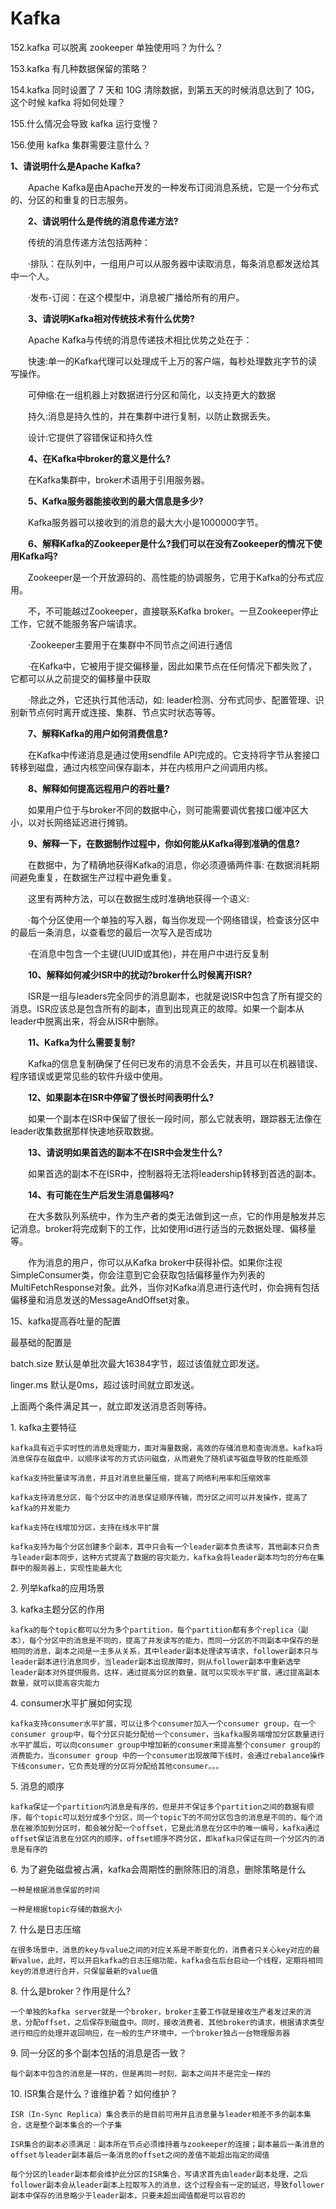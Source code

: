 # Kafka

152.kafka 可以脱离 zookeeper 单独使用吗？为什么？

153.kafka 有几种数据保留的策略？

154.kafka 同时设置了 7 天和 10G 清除数据，到第五天的时候消息达到了 10G，这个时候 kafka 将如何处理？

155.什么情况会导致 kafka 运行变慢？

156.使用 kafka 集群需要注意什么？ 

**1、请说明什么是Apache Kafka?**

　　Apache Kafka是由Apache开发的一种发布订阅消息系统，它是一个分布式的、分区的和重复的日志服务。

　　**2、请说明什么是传统的消息传递方法?**

　　传统的消息传递方法包括两种：

　　·排队：在队列中，一组用户可以从服务器中读取消息，每条消息都发送给其中一个人。

　　·发布-订阅：在这个模型中，消息被广播给所有的用户。

　　**3、请说明Kafka相对传统技术有什么优势?**

　　Apache Kafka与传统的消息传递技术相比优势之处在于：

　　快速:单一的Kafka代理可以处理成千上万的客户端，每秒处理数兆字节的读写操作。

　　可伸缩:在一组机器上对数据进行分区和简化，以支持更大的数据

　　持久:消息是持久性的，并在集群中进行复制，以防止数据丢失。

　　设计:它提供了容错保证和持久性

　　**4、在Kafka中broker的意义是什么?**

　　在Kafka集群中，broker术语用于引用服务器。

　　**5、Kafka服务器能接收到的最大信息是多少?**

　　Kafka服务器可以接收到的消息的最大大小是1000000字节。

　　**6、解释Kafka的Zookeeper是什么?我们可以在没有Zookeeper的情况下使用Kafka吗?**

　　Zookeeper是一个开放源码的、高性能的协调服务，它用于Kafka的分布式应用。

　　不，不可能越过Zookeeper，直接联系Kafka broker。一旦Zookeeper停止工作，它就不能服务客户端请求。

　　·Zookeeper主要用于在集群中不同节点之间进行通信

　　·在Kafka中，它被用于提交偏移量，因此如果节点在任何情况下都失败了，它都可以从之前提交的偏移量中获取

　　·除此之外，它还执行其他活动，如: leader检测、分布式同步、配置管理、识别新节点何时离开或连接、集群、节点实时状态等等。

　　**7、解释Kafka的用户如何消费信息?**

　　在Kafka中传递消息是通过使用sendfile API完成的。它支持将字节从套接口转移到磁盘，通过内核空间保存副本，并在内核用户之间调用内核。

　　**8、解释如何提高远程用户的吞吐量?**

　　如果用户位于与broker不同的数据中心，则可能需要调优套接口缓冲区大小，以对长网络延迟进行摊销。

　　**9、解释一下，在数据制作过程中，你如何能从Kafka得到准确的信息?**

　　在数据中，为了精确地获得Kafka的消息，你必须遵循两件事: 在数据消耗期间避免重复，在数据生产过程中避免重复。

　　这里有两种方法，可以在数据生成时准确地获得一个语义:

　　·每个分区使用一个单独的写入器，每当你发现一个网络错误，检查该分区中的最后一条消息，以查看您的最后一次写入是否成功

　　·在消息中包含一个主键(UUID或其他)，并在用户中进行反复制

　　**10、解释如何减少ISR中的扰动?broker什么时候离开ISR?**

　　ISR是一组与leaders完全同步的消息副本，也就是说ISR中包含了所有提交的消息。ISR应该总是包含所有的副本，直到出现真正的故障。如果一个副本从leader中脱离出来，将会从ISR中删除。

　　**11、Kafka为什么需要复制?**

　　Kafka的信息复制确保了任何已发布的消息不会丢失，并且可以在机器错误、程序错误或更常见些的软件升级中使用。

　　**12、如果副本在ISR中停留了很长时间表明什么?**

　　如果一个副本在ISR中保留了很长一段时间，那么它就表明，跟踪器无法像在leader收集数据那样快速地获取数据。

　　**13、请说明如果首选的副本不在ISR中会发生什么?**

　　如果首选的副本不在ISR中，控制器将无法将leadership转移到首选的副本。

　　**14、有可能在生产后发生消息偏移吗?**

　　在大多数队列系统中，作为生产者的类无法做到这一点，它的作用是触发并忘记消息。broker将完成剩下的工作，比如使用id进行适当的元数据处理、偏移量等。

　　作为消息的用户，你可以从Kafka broker中获得补偿。如果你注视SimpleConsumer类，你会注意到它会获取包括偏移量作为列表的MultiFetchResponse对象。此外，当你对Kafka消息进行迭代时，你会拥有包括偏移量和消息发送的MessageAndOffset对象。

15、kafka提高吞吐量的配置

最基础的配置是

batch.size 默认是单批次最大16384字节，超过该值就立即发送。

linger.ms 默认是0ms，超过该时间就立即发送。

上面两个条件满足其一，就立即发送消息否则等待。

1\. kafka主要特征

    kafka具有近乎实时性的消息处理能力，面对海量数据，高效的存储消息和查询消息。kafka将消息保存在磁盘中，以顺序读写的方式访问磁盘，从而避免了随机读写磁盘导致的性能瓶颈

    kafka支持批量读写消息，并且对消息批量压缩，提高了网络利用率和压缩效率

    kafka支持消息分区，每个分区中的消息保证顺序传输，而分区之间可以并发操作，提高了kafka的并发能力

    kafka支持在线增加分区，支持在线水平扩展

    kafka支持为每个分区创建多个副本，其中只会有一个leader副本负责读写，其他副本只负责与leader副本同步，这种方式提高了数据的容灾能力，kafka会将leader副本均匀的分布在集群中的服务器上，实现性能最大化

2\. 列举kafka的应用场景

3\. kafka主题分区的作用

    kafka的每个topic都可以分为多个partition，每个partition都有多个replica（副本），每个分区中的消息是不同的，提高了并发读写的能力，而同一分区的不同副本中保存的是相同的消息，副本之间是一主多从关系，其中leader副本处理读写请求，follower副本只与leader副本进行消息同步，当leader副本出现故障时，则从follower副本中重新选举leader副本对外提供服务。这样，通过提高分区的数量，就可以实现水平扩展，通过提高副本数量，就可以提高容灾能力

4\. consumer水平扩展如何实现

    kafka支持consumer水平扩展，可以让多个consumer加入一个consumer group，在一个consumer group中，每个分区只能分配给一个consumer，当kafka服务端增加分区数量进行水平扩展后，可以向consumer group中增加新的consumer来提高整个consumer group的消费能力，当consumer group 中的一个consumer出现故障下线时，会通过rebalance操作下线consumer，它负责处理的分区将分配给其他consumer。。。

5\. 消息的顺序

    kafka保证一个partition内消息是有序的，但是并不保证多个partition之间的数据有顺序，每个topic可以划分成多个分区，同一个topic下的不同分区包含的消息是不同的，每个消息在被添加到分区时，都会被分配一个offset，它是此消息在分区中的唯一编号，kafka通过offset保证消息在分区内的顺序，offset顺序不跨分区，即kafka只保证在同一个分区内的消息是有序的

6\. 为了避免磁盘被占满，kafka会周期性的删除陈旧的消息，删除策略是什么

    一种是根据消息保留的时间

    一种是根据topic存储的数据大小

7\. 什么是日志压缩

    在很多场景中，消息的key与value之间的对应关系是不断变化的，消费者只关心key对应的最新value，此时，可以开启kafka的日志压缩功能，kafka会在后台启动一个线程，定期将相同key的消息进行合并，只保留最新的value值

8\. 什么是broker？作用是什么?

    一个单独的kafka server就是一个broker，broker主要工作就是接收生产者发过来的消息，分配offset，之后保存到磁盘中。同时，接收消费者、其他broker的请求，根据请求类型进行相应的处理并返回响应，在一般的生产环境中，一个broker独占一台物理服务器

9\. 同一分区的多个副本包括的消息是否一致？

    每个副本中包含的消息是一样的，但是再同一时刻，副本之间并不是完全一样的

10\. ISR集合是什么？谁维护着？如何维护？

    ISR（In-Sync Replica）集合表示的是目前可用并且消息量与leader相差不多的副本集合，这是整个副本集合的一个子集

    ISR集合的副本必须满足：副本所在节点必须维持着与zookeeper的连接；副本最后一条消息的offset与leader副本最后一条消息的offset之间的差值不能超出指定的阈值

    每个分区的leader副本都会维护此分区的ISR集合，写请求首先由leader副本处理，之后follower副本会从leader副本上拉取写入的消息，这个过程会有一定的延迟，导致follower副本中保存的消息略少于leader副本，只要未超出阈值都是可以容忍的

